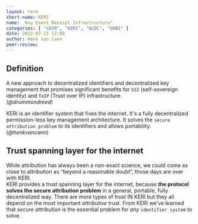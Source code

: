 ```yaml
---
layout: term
short-name: KERI
name:  Key Event Receipt Infrastructure"
categories: [ "CESR", "KERI", "ACDC", "OOBI" ]
date: 2022-07-15 12:00
author: Henk van Cann
peer-review:
---
```


## Definition
A new approach to decentralized identifiers and decentralized key management that promises significant benefits for `SSI` (self-sovereign identity) and `ToIP` (Trust over IP) infrastructure.\
(_@drummondreed_)

KERI is an identifier system that fixes the internet. It's a fully decentralized permission-less key management architecture. It solves the `secure attribution problem` to its identifiers and allows portability.\
(_@henkvancann_)

## Trust spanning layer for the internet

While attribution has always been a non-exact science, we could come as close to attribution as “beyond a reasonable doubt”, those days are over with KERI.\
KERI provides a trust spanning layer for the internet, because **the protocol solves the secure attribution problem** in a general, portable, fully decentralized way. There are more types of trust IN KERI but they all depend on the most important _attributive_ trust.
From KERI we've learned that _secure attribution_ is the essential problem for _any_ `identifier system` to solve.
